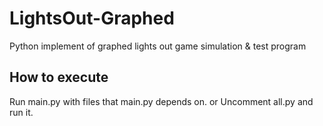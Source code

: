 # LightsOut-Graphed
Python implement of graphed lights out game simulation &amp; test program

## How to execute
Run main.py with files that main.py depends on.
or
Uncomment all.py and run it.

